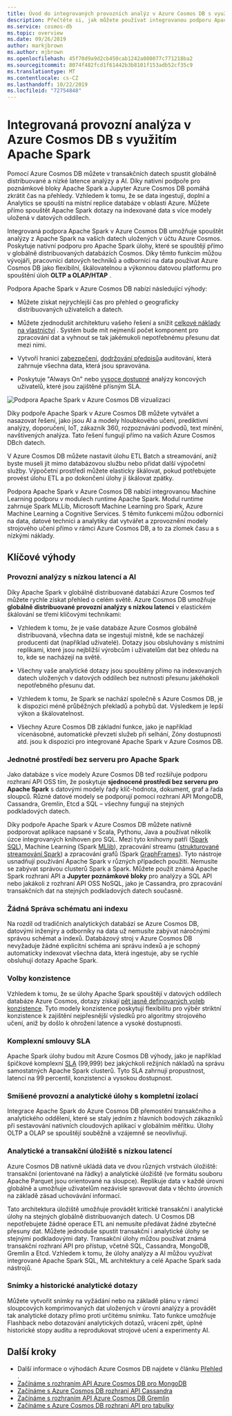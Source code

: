 ```yaml
---
title: Úvod do integrovaných provozních analýz v Azure Cosmos DB s využitím Apache Spark
description: Přečtěte si, jak můžete používat integrovanou podporu Apache Spark v Azure Cosmos DB ke spouštění Operational Analytics a AI.
ms.service: cosmos-db
ms.topic: overview
ms.date: 09/26/2019
author: markjbrown
ms.author: mjbrown
ms.openlocfilehash: 45f70d9a9d2cb450cab1242a080077c771218ba2
ms.sourcegitcommit: 8074f482fcd1f61442b3b8101f153adb52cf35c9
ms.translationtype: MT
ms.contentlocale: cs-CZ
ms.lasthandoff: 10/22/2019
ms.locfileid: "72754848"
---
```

# <a name="built-in-operational-analytics-in-azure-cosmos-db-with-apache-spark"></a>Integrovaná provozní analýza v Azure Cosmos DB s využitím Apache Spark

Pomocí Azure Cosmos DB můžete v transakčních datech spustit globálně distribuované a nízké latence analýzy a AI. Díky nativní podpoře pro poznámkové bloky Apache Spark a Jupyter Azure Cosmos DB pomáhá zkrátit čas na přehledy. Vzhledem k tomu, že se data ingestují, doplní a Analytics se spouští na místní replice databáze v oblasti Azure. Můžete přímo spouštět Apache Spark dotazy na indexované data s více modely uložená v datových oddílech.

Integrovaná podpora Apache Spark v Azure Cosmos DB umožňuje spouštět analýzy z Apache Spark na vašich datech uložených v účtu Azure Cosmos. Poskytuje nativní podporu pro Apache Spark úlohy, které se spouštějí přímo v globálně distribuovaných databázích Cosmos. Díky těmto funkcím můžou vývojáři, pracovníci datových techniků a odborníci na data používat Azure Cosmos DB jako flexibilní, škálovatelnou a výkonnou datovou platformu pro spouštění úloh **OLTP a OLAP/HTAP** .

Podpora Apache Spark v Azure Cosmos DB nabízí následující výhody:

* Můžete získat nejrychlejší čas pro přehled o geograficky distribuovaných uživatelích a datech.

* Můžete zjednodušit architekturu vašeho řešení a snížit [celkové náklady na vlastnictví](total-cost-ownership.md) . Systém bude mít nejmenší počet komponent pro zpracování dat a vyhnout se tak jakémukoli nepotřebnému přesunu dat mezi nimi.

* Vytvoří hranici [zabezpečení](secure-access-to-data.md), [dodržování předpisů](compliance.md)a auditování, která zahrnuje všechna data, která jsou spravována.

* Poskytuje "Always On" nebo [vysoce dostupné](high-availability.md) analýzy koncových uživatelů, které jsou zajištěné přísným SLA.

![Podpora Apache Spark v Azure Cosmos DB vizualizaci](./media/spark-api-introduction/spark-api-visualization.png)
 
Díky podpoře Apache Spark v Azure Cosmos DB můžete vytvářet a nasazovat řešení, jako jsou AI a modely hloubkového učení, prediktivní analýzy, doporučení, IoT, zákazník 360, rozpoznávání podvodů, text mínění, navštívených analýza. Tato řešení fungují přímo na vašich Azure Cosmos DBch datech.

V Azure Cosmos DB můžete nastavit úlohu ETL Batch a streamování, aniž byste museli jít mimo databázovou službu nebo přidat další výpočetní služby. Výpočetní prostředí můžete elasticky škálovat, pokud potřebujete provést úlohu ETL a po dokončení úlohy ji škálovat zpátky.

Podpora Apache Spark v Azure Cosmos DB nabízí integrovanou Machine Learning podporu v modulech runtime Apache Spark. Modul runtime zahrnuje Spark MLLib, Microsoft Machine Learning pro Spark, Azure Machine Learning a Cognitive Services. S těmito funkcemi můžou odborníci na data, datové technici a analytiky dat vytvářet a zprovoznění modely strojového učení přímo v rámci Azure Cosmos DB, a to za zlomek času a s nízkými náklady.


## <a name="key-benefits"></a>Klíčové výhody

### <a name="low-latency-operational-analytics-and-ai"></a>Provozní analýzy s nízkou latencí a AI

Díky Apache Spark v globálně distribuované databázi Azure Cosmos teď můžete rychle získat přehled o celém světě. Azure Cosmos DB umožňuje **globálně distribuované provozní analýzy s nízkou latencí** v elastickém škálování se třemi klíčovými technikami:

* Vzhledem k tomu, že je vaše databáze Azure Cosmos globálně distribuovaná, všechna data se ingestují místně, kde se nacházejí producenti dat (například uživatelé). Dotazy jsou obsluhovány s místními replikami, které jsou nejbližší výrobcům i uživatelům dat bez ohledu na to, kde se nacházejí na světě.

* Všechny vaše analytické dotazy jsou spouštěny přímo na indexovaných datech uložených v datových oddílech bez nutnosti přesunu jakéhokoli nepotřebného přesunu dat.

* Vzhledem k tomu, že Spark se nachází společně s Azure Cosmos DB, je k dispozici méně průběžných překladů a pohybů dat. Výsledkem je lepší výkon a škálovatelnost.

* Všechny Azure Cosmos DB základní funkce, jako je například vícenásobné, automatické převzetí služeb při selhání, Zóny dostupnosti atd. jsou k dispozici pro integrované Apache Spark v Azure Cosmos DB.

### <a name="unified-serverless-experience-for-apache-spark"></a>Jednotné prostředí bez serveru pro Apache Spark

Jako databáze s více modely Azure Cosmos DB teď rozšiřuje podporu rozhraní API OSS tím, že poskytuje **sjednocené prostředí bez serveru pro Apache Spark** s datovými modely řady klíč-hodnota, dokument, graf a řada sloupců. Různé datové modely se podporují pomocí rozhraní API MongoDB, Cassandra, Gremlin, Etcd a SQL – všechny fungují na stejných podkladových datech. 

Díky podpoře Apache Spark v Azure Cosmos DB můžete nativně podporovat aplikace napsané v Scala, Pythonu, Java a používat několik úzce integrovaných knihoven pro SQL. Mezi tyto knihovny patří ([Spark SQL](https://spark.apache.org/sql/)), Machine Learning (Spark [MLlib](https://spark.apache.org/mllib/)), zpracování streamu ([strukturované streamování Spark](https://spark.apache.org/streaming/)) a zpracování grafů (Spark [GraphFrames]( https://docs.databricks.com/spark/latest/graph-analysis/graphframes/user-guide-python.html)). Tyto nástroje usnadňují používání Apache Spark v různých případech použití. Nemusíte se zabývat správou clusterů Spark a Spark. Můžete použít známá Apache Spark rozhraní API a **Jupyter poznámkové bloky** pro analýzy a SQL API nebo jakákoli z rozhraní API OSS NoSQL, jako je Cassandra, pro zpracování transakčních dat na stejných podkladových datech současně.

### <a name="no-schema-or-index-management"></a>Žádná Správa schématu ani indexu

Na rozdíl od tradičních analytických databází se Azure Cosmos DB, datovými inženýry a odborníky na data už nemusíte zabývat náročnými správou schémat a indexů. Databázový stroj v Azure Cosmos DB nevyžaduje žádné explicitní schéma ani správu indexů a je schopný automaticky indexovat všechna data, která ingestuje, aby se rychle obsluhují dotazy Apache Spark.

### <a name="consistency-choices"></a>Volby konzistence

Vzhledem k tomu, že se úlohy Apache Spark spouštějí v datových oddílech databáze Azure Cosmos, dotazy získají [pět jasně definovaných voleb konzistence](consistency-levels.md). Tyto modely konzistence poskytují flexibilitu pro výběr striktní konzistence k zajištění nejpřesnější výsledků pro algoritmy strojového učení, aniž by došlo k ohrožení latence a vysoké dostupnosti.

### <a name="comprehensive-slas"></a>Komplexní smlouvy SLA

Apache Spark úlohy budou mít Azure Cosmos DB výhody, jako je například špičkové komplexní [SLA](https://azure.microsoft.com/support/legal/sla/documentdb/v1_1/) (99,999) bez jakýchkoli režijních nákladů na správu samostatných Apache Spark clusterů. Tyto SLA zahrnují propustnost, latenci na 99 percentil, konzistenci a vysokou dostupnost. 

### <a name="mixed-operational-and-analytical-workloads-with-complete-isolation"></a>Smíšené provozní a analytické úlohy s kompletní izolací

Integrace Apache Spark do Azure Cosmos DB přemostění transakčního a analytického oddělení, které se staly jedním z hlavních bodových zákazníků při sestavování nativních cloudových aplikací v globálním měřítku. Úlohy OLTP a OLAP se spouštějí souběžně a vzájemně se neovlivňují.

### <a name="low-latency-analytical-and-transactional-storage"></a>Analytické a transakční úložiště s nízkou latencí

Azure Cosmos DB nativně ukládá data ve dvou různých vrstvách úložiště: transakční (orientované na řádky) a analytické úložiště (ve formátu souboru Apache Parquet jsou orientované na sloupce). Replikuje data v každé úrovni globálně a umožňuje uživatelům nezávisle spravovat data v těchto úrovních na základě zásad uchovávání informací.

Tato architektura úložiště umožňuje provádět kritické transakční i analytické úlohy na stejných globálně distribuovaných datech. U Cosmos DB nepotřebujete žádné operace ETL ani nemusíte předávat žádné zbytečné přesuny dat. Můžete jednoduše spustit transakční i analytické úlohy se stejnými podkladovými daty. Transakční úlohy můžou používat známá transakční rozhraní API pro přístup, včetně SQL, Cassandra, MongoDB, Gremlin a Etcd. Vzhledem k tomu, že úlohy analýzy a AI můžou využívat integrované Apache Spark SQL, ML architektury a celé Apache Spark sada nástrojů.

### <a name="snapshots-and-historical-analytical-queries"></a>Snímky a historické analytické dotazy

Můžete vytvořit snímky na vyžádání nebo na základě plánu v rámci sloupcových komprimovaných dat uložených v úrovni analýzy a provádět tak analytické dotazy přímo proti určitému snímku. Tato funkce umožňuje Flashback nebo dotazování analytických dotazů, vrácení zpět, úplné historické stopy auditu a reprodukovat strojové učení a experimenty AI.

## <a name="next-steps"></a>Další kroky

* Další informace o výhodách Azure Cosmos DB najdete v článku [Přehled](introduction.md) .
* [Začínáme s rozhraním API Azure Cosmos DB pro MongoDB](mongodb-introduction.md)
* [Začínáme s Azure Cosmos DB rozhraní API Cassandra](cassandra-introduction.md)
* [Začínáme s rozhraním API Azure Cosmos DB Gremlin](graph-introduction.md)
* [Začínáme s Azure Cosmos DB rozhraní API pro tabulky](table-introduction.md)
